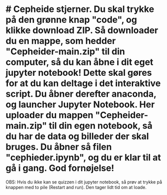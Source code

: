 # # Cepheide stjerner. Du skal trykke på den grønne knap "code", og klikke download ZIP. Så downloader du en mappe, som hedder "Cepheider-main.zip" til din computer, så du kan åbne i dit eget jupyter notebook! Dette skal gøres for at du kan deltage i det interaktive script. Du åbner derefter anaconda, og launcher Jupyter Notebook. Her uploader du mappen "Cepheider-main.zip" til din egen notebook, så du har de data og billeder der skal bruges. Du åbner så filen "cephieder.ipynb", og du er klar til at gå i gang. God fornøjelse!
OBS: Hvis du ikke kan se quizzen i dit jupyter notebook, så prøv at trykke på knappen med to pile (Restart and run). Den tager lidt tid om at loade. 
